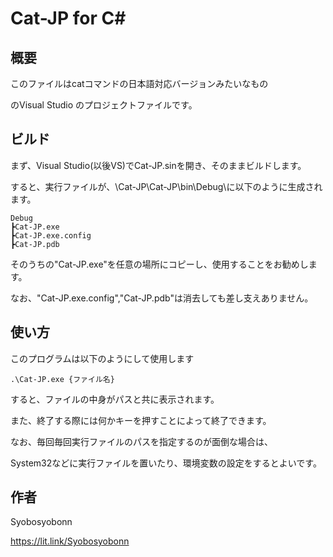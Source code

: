 # Cat-JP for C#
## 概要
このファイルはcatコマンドの日本語対応バージョンみたいなもの

のVisual Studio のプロジェクトファイルです。
## ビルド
まず、Visual Studio(以後VS)でCat-JP.sinを開き、そのままビルドします。

すると、実行ファイルが、\Cat-JP\Cat-JP\bin\Debug\に以下のように生成されます。
```
Debug
┣Cat-JP.exe
┣Cat-JP.exe.config
┣Cat-JP.pdb
```
そのうちの"Cat-JP.exe"を任意の場所にコピーし、使用することをお勧めします。

なお、"Cat-JP.exe.config","Cat-JP.pdb"は消去しても差し支えありません。
## 使い方
このプログラムは以下のようにして使用します
```
.\Cat-JP.exe {ファイル名}
```
すると、ファイルの中身がパスと共に表示されます。

また、終了する際には何かキーを押すことによって終了できます。

なお、毎回毎回実行ファイルのパスを指定するのが面倒な場合は、

System32などに実行ファイルを置いたり、環境変数の設定をするとよいです。
## 作者
Syobosyobonn

https://lit.link/Syobosyobonn
